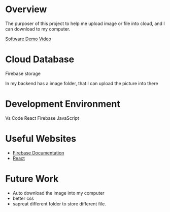 # Overview

The purposer of this project to help me upload image or file into cloud, and I can download to my computer.


[Software Demo Video](http://youtube.link.goes.here)

# Cloud Database

Firebase storage 

In my backend has a image folder, that I can upload the picture into there 

# Development Environment

Vs Code 
React 
Firebase 
JavaScript 


# Useful Websites



- [Firebase Documentation](https://firebase.google.com/docs?gad_source=1&gclid=CjwKCAiAivGuBhBEEiwAWiFmYZx8BGEwBba1vCye33qd9KwGu2Qrwnq_eT5M3ML-nTUheyI32MIIsRoC3OkQAvD_BwE&gclsrc=aw.ds)
- [React ](https://react.dev/)

# Future Work


- Auto download the image into my computer 
- better css 
- sapreat different folder to store different file. 